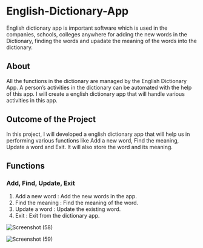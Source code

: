 # English-Dictionary-App

English dictionary app is important software which is used in the companies, schools, colleges anywhere for adding the new words in the Dictionary, finding the words and upadate the meaning of the words into the dictionary.

## About
All the functions in the dictionary are managed by the English Dictionary App. A person’s activities in the dictionary can be automated with the help of this app. I will create a english dictionary app that will handle various activities in this app.

## Outcome of the Project
In this project, I will developed a english dictionary app that will help us in performing various functions like Add a new word, Find the meaning, Update a word and Exit. It will also store the word and its meaning.  

## Functions
###  Add, Find, Update, Exit
 
1. Add a new word : Add the new words in the app.
2. Find the meaning : Find the meaning of the word.
3. Update a word : Update the existing word.
4. Exit : Exit from the dictionary app.

![Screenshot (58)](https://user-images.githubusercontent.com/88077075/166106216-2dfd3fbd-5696-431c-a2ce-78bdf2dbd00f.png)

![Screenshot (59)](https://user-images.githubusercontent.com/88077075/166106229-89627139-62f2-4ec1-b4bf-406df47e0412.png)

 
